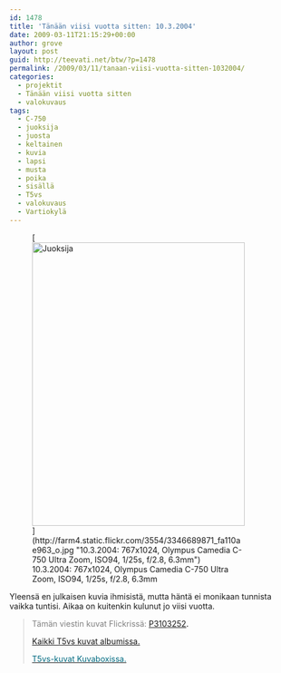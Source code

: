 ```yaml
---
id: 1478
title: 'Tänään viisi vuotta sitten: 10.3.2004'
date: 2009-03-11T21:15:29+00:00
author: grove
layout: post
guid: http://teevati.net/btw/?p=1478
permalink: /2009/03/11/tanaan-viisi-vuotta-sitten-1032004/
categories:
  - projektit
  - Tänään viisi vuotta sitten
  - valokuvaus
tags:
  - C-750
  - juoksija
  - juosta
  - keltainen
  - kuvia
  - lapsi
  - musta
  - poika
  - sisällä
  - T5vs
  - valokuvaus
  - Vartiokylä
---
```

<figure style="width: 375px" class="wp-caption aligncenter">[<img class="                                  " title="Juoksija" src="http://farm4.static.flickr.com/3554/3346689871_05c667771e.jpg" alt="Juoksija" width="375" height="500" />](http://farm4.static.flickr.com/3554/3346689871_fa110ae963_o.jpg "10.3.2004: 767x1024, Olympus Camedia C-750 Ultra Zoom, ISO94, 1/25s, f/2.8, 6.3mm")<figcaption class="wp-caption-text">10.3.2004: 767x1024, Olympus Camedia C-750 Ultra Zoom, ISO94, 1/25s, f/2.8, 6.3mm</figcaption></figure> 

Yleensä en julkaisen kuvia ihmisistä, mutta häntä ei monikaan tunnista vaikka tuntisi. Aikaa on kuitenkin kulunut jo viisi vuotta.

> <span style="color: #808080;">Tämän viestin kuvat Flickrissä:</span> <span style="color: #006a80;"><span style="color: #000000;"><span style="color: #006a80;"><span style="color: #000000;"><span style="color: #006a80;"><span style="color: #000000;"><span style="color: #006a80;"><span style="color: #000000;"><a title="P3103252 on Flickr" href="http://www.flickr.com/photos/teevati/3346689871/">P3103252</a>.</span></span></span></span></span></span></span></span>
> 
> [Kaikki T5vs kuvat albumissa.](/btw/flickr/album/72157607994204386/t5vs-all.html "BTW · T5vs-all")
> 
> [<span style="color: #006a80;">T5vs-kuvat Kuvaboxissa.</span>](http://www.kuvaboxi.fi/julkinen/29poj+taavetti-btw-t5vs.html "Kuvaboxi - BTW: T5vs (Taavetti)")